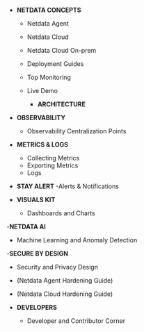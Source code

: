 - **NETDATA CONCEPTS**
  - Netdata Agent
  - Netdata Cloud
  - Netdata Cloud On-prem
  - Deployment Guides
  - Top Monitoring
  - Live Demo

    - **ARCHITECTURE**
    
- **OBSERVABILITY**
  - Observability Centralization Points

- **METRICS & LOGS**
  - Collecting Metrics
  - Exporting Metrics
  - Logs

- **STAY ALERT**
  -Alerts & Notifications
  
- **VISUALS KIT**
  - Dashboards and Charts

-**NETDATA AI**
  - Machine Learning and Anomaly Detection

-**SECURE BY DESIGN**
  - Security and Privacy Design
  - (Netdata Agent Hardening Guide)
  - (Netdata Cloud Hardening Guide)
    
- **DEVELOPERS**
  - Developer and Contributor Corner
 
